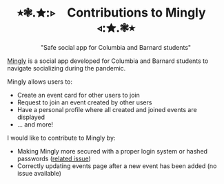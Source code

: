 <h1 align="center"> ⭒❃.✮:▹ &ensp; Contributions to Mingly &ensp; ◃:✮.❃⭒ </h1>
<p align="center"> "Safe social app for Columbia and Barnard students" </p>

[Mingly](https://github.com/tchitrakorn/Mingly) is a social app developed for Columbia and Barnard students to navigate socializing during the pandemic. 

Mingly allows users to:

*  Create an event card for other users to join
*  Request to join an event created by other users
*  Have a personal profile where all created and joined events are displayed
*  ... and more!

I would like to contribute to Mingly by:

* Making Mingly more secured with a proper login system or hashed passwords ([related issue](https://github.com/tchitrakorn/Mingly/issues/8))
* Correctly updating events page after a new event has been added (no issue available)
